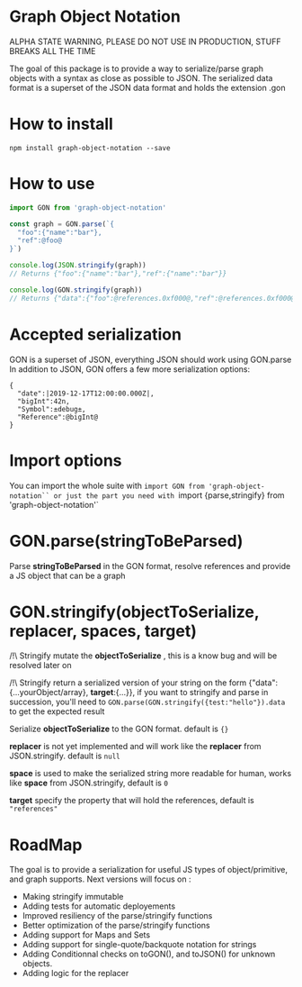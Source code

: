 # Graph Object Notation

ALPHA STATE WARNING, PLEASE DO NOT USE IN PRODUCTION, STUFF BREAKS ALL THE TIME

The goal of this package is to provide a way to serialize/parse graph objects with a syntax as close as possible to JSON.
The serialized data format is a superset of the JSON data format and holds the extension .gon

# How to install

```
npm install graph-object-notation --save
```

# How to use

```js
import GON from 'graph-object-notation'

const graph = GON.parse(`{
  "foo":{"name":"bar"},
  "ref":@foo@
}`)

console.log(JSON.stringify(graph))
// Returns {"foo":{"name":"bar"},"ref":{"name":"bar"}}

console.log(GON.stringify(graph))
// Returns {"data":{"foo":@references.0xf000@,"ref":@references.0xf000@},"references":{"0xf000":{"name":"bar"}}}

```

# Accepted serialization

GON is a superset of JSON, everything JSON should work using GON.parse
In addition to JSON, GON offers a few more serialization options: 

```
{
  "date":|2019-12-17T12:00:00.000Z|,
  "bigInt":42n,
  "Symbol":±debug±,
  "Reference":@bigInt@
}
```

# Import options

You can import the whole suite with `import GON from 'graph-object-notation`` or just the part you need with `import {parse,stringify} from 'graph-object-notation'`

# GON.parse(stringToBeParsed)

Parse __stringToBeParsed__ in the GON format, resolve references and provide a JS object that can be a graph

# GON.stringify(objectToSerialize, replacer, spaces, target)

/!\ Stringify mutate the __objectToSerialize__ , this is a know bug and will be resolved later on

/!\ Stringify return a serialized version of your string on the form {"data":{...yourObject/array}, __target__:{...}}, if you want to stringify and parse in succession, you'll need to `GON.parse(GON.stringify({test:"hello"}).data` to get the expected result

Serialize __objectToSerialize__ to the GON format. default is `{}`

__replacer__ is not yet implemented and will work like the __replacer__ from JSON.stringify. default is `null` 

__space__ is used to make the serialized string more readable for human, works like __space__ from JSON.stringify, default is `0`

__target__ specify the property that will hold the references, default is `"references"`


# RoadMap

The goal is to provide a serialization for useful JS types of object/primitive, and graph supports.
Next versions will focus on :

 - Making stringify immutable
 - Adding tests for automatic deployements
 - Improved resiliency of the parse/stringify functions
 - Better optimization of the parse/stringify functions
 - Adding support for Maps and Sets
 - Adding support for single-quote/backquote notation for strings
 - Adding Conditionnal checks on toGON(), and toJSON() for unknown objects.
 - Adding logic for the replacer

